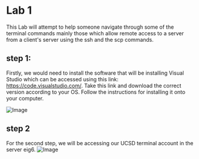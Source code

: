 # Lab 1

This Lab will attempt to help someone navigate through some of the terminal commands mainly those which allow remote access to a server from a client's server using the ssh and the scp commands.


## step 1:
Firstly, we would need to install the software that will be installing Visual Studio which can be accessed using this link: https://code.visualstudio.com/. Take this link and download the correct version according to your OS. Follow the instructions for installing it onto your computer.

![Image](https://user-images.githubusercontent.com/97693001/149446661-0dba2557-3bae-49c3-8522-87ff4de3c773.png)

## step 2
For the second step, we will be accessing our UCSD terminal account in the server eig6.
![Image](https://user-images.githubusercontent.com/97693001/149449442-f88d2d1f-1e7d-4bd1-a5dd-cc2e2c321026.png)

